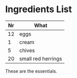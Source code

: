 #  Ingredients List
Nr | What
-- | --------
12 | eggs
1 | cream
5 | chives
20 |  small red herrings 
  
These are the essentials.
